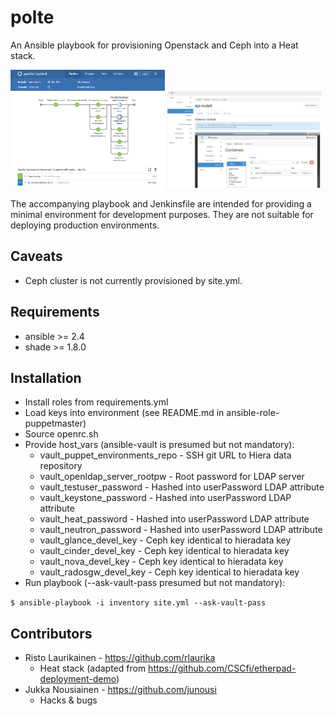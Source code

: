 # polte

An Ansible playbook for provisioning Openstack and Ceph into a Heat stack.

<img src="files/polte-jenkins.png" width="49%" alt="A screenshot of polte being built"> <img src="files/polte.png" width="49%" alt="A screenshot of polte in action">

The accompanying playbook and Jenkinsfile are intended for providing a 
minimal environment for development purposes. They are not suitable for
deploying production environments.

## Caveats

* Ceph cluster is not currently provisioned by site.yml.

## Requirements

* ansible >= 2.4
* shade >= 1.8.0

## Installation

* Install roles from requirements.yml
* Load keys into environment (see README.md in ansible-role-puppetmaster)
* Source openrc.sh
* Provide host_vars (ansible-vault is presumed but not mandatory):
  * vault_puppet_environments_repo - SSH git URL to Hiera data repository
  * vault_openldap_server_rootpw - Root password for LDAP server
  * vault_testuser_password - Hashed into userPassword LDAP attribute
  * vault_keystone_password - Hashed into userPassword LDAP attribute
  * vault_heat_password - Hashed into userPassword LDAP attribute
  * vault_neutron_password - Hashed into userPassword LDAP attribute
  * vault_glance_devel_key - Ceph key identical to hieradata key
  * vault_cinder_devel_key - Ceph key identical to hieradata key
  * vault_nova_devel_key - Ceph key identical to hieradata key
  * vault_radosgw_devel_key - Ceph key identical to hieradata key
* Run playbook (--ask-vault-pass presumed but not mandatory):

`$ ansible-playbook -i inventory site.yml --ask-vault-pass`

## Contributors

* Risto Laurikainen - https://github.com/rlaurika
  * Heat stack (adapted from https://github.com/CSCfi/etherpad-deployment-demo)
* Jukka Nousiainen - https://github.com/junousi
  * Hacks & bugs
